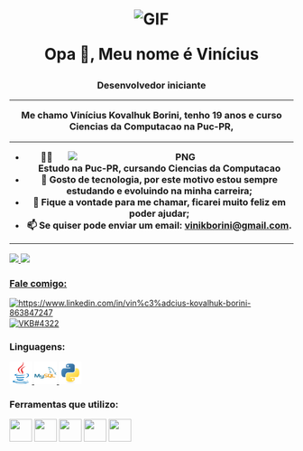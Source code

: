 <h1 align="center">
<img align="center" alt="GIF" src="https://user-images.githubusercontent.com/84641482/193364914-31168c27-3ef5-40f0-9862-86e856fd1a42.gif" width="400px" />

Opa 👋, Meu nome é Vinícius</h1>
<h3 align="center">Desenvolvedor iniciante


---------------




Me chamo <b> Vinícius Kovalhuk Borini, tenho 19 anos e curso Ciencias da Computacao na Puc-PR,  </b>

<hr />
  <img align="right" alt="PNG" src="https://user-images.githubusercontent.com/84641482/193365352-b80fc5bd-0c08-46c4-b48f-143ae52f6c24.png" width="400px" />


 - 👩‍💻 Estudo na Puc-PR, cursando Ciencias da Computacao
 - 💼 Gosto de tecnologia, por este motivo estou sempre estudando e evoluindo na minha carreira;
 - 💬 Fique a vontade para me chamar, ficarei muito feliz em poder ajudar;
 - 📫 Se quiser pode enviar um email: vinikborini@gmail.com.
  
</hr></hr>
  
  
---------------
  
<p align="left" >


<a href="https://github.com/seu-usuário-aqui">
<img height="180em" src="https://github-readme-stats.vercel.app/api/top-langs/?username=VKB2012&layout=compact&langs_count=7&theme=dracula"/>
<img height="180em" src="https://github-readme-stats.vercel.app/api?username=VKB2012&show_icons=true&theme=dracula&include_all_commits=true&count_private=true"/>
</h3>

  

<h3 align="left">Fale comigo:</h3>
<p align="left">
<a href="https://linkedin.com/in/https://www.linkedin.com/in/vin%c3%adcius-kovalhuk-borini-863847247" target="blank"><img align="center" src="https://raw.githubusercontent.com/rahuldkjain/github-profile-readme-generator/master/src/images/icons/Social/linked-in-alt.svg" alt="https://www.linkedin.com/in/vin%c3%adcius-kovalhuk-borini-863847247" height="30" width="40" /></a>
<a href="https://discord.gg/VKB#4322" target="blank"><img align="center" src="https://raw.githubusercontent.com/rahuldkjain/github-profile-readme-generator/master/src/images/icons/Social/discord.svg" alt="VKB#4322" height="30" width="40" /></a>
 

<h3 align="left">Linguagens:</h3>
<p align="left">  <a href="https://www.w3.org/html/" target="_blank" rel="noreferrer"><a href="https://www.java.com" target="_blank" rel="noreferrer"> <img src="https://raw.githubusercontent.com/devicons/devicon/master/icons/java/java-original.svg" alt="java" width="40" height="40"/> </a> <a href="https://www.mysql.com/" target="_blank" rel="noreferrer"> <img src="https://raw.githubusercontent.com/devicons/devicon/master/icons/mysql/mysql-original-wordmark.svg" alt="mysql" width="40" height="40"/> </a> <a href="https://www.python.org" target="_blank" rel="noreferrer"> <img src="https://raw.githubusercontent.com/devicons/devicon/master/icons/python/python-original.svg" alt="python" width="40" height="40"/> </a> </p>

<h3 align="left">Ferramentas que utilizo:</h3>
  <p align="left">
    <a><img src="https://cdn.jsdelivr.net/gh/devicons/devicon/icons/vscode/vscode-original.svg" width="40" height="40"/></a>
 <a><img src="https://cdn.jsdelivr.net/gh/devicons/devicon/icons/intellij/intellij-original.svg"  width="40" height="40"/></a>  
             <a><img src="https://cdn.jsdelivr.net/gh/devicons/devicon/icons/pycharm/pycharm-original.svg"  width="40" height="40"/></a>
             <a><img src="https://cdn.jsdelivr.net/gh/devicons/devicon/icons/processing/processing-original.svg" width="40" height="40"/></a>
             <a><img src="https://cdn.jsdelivr.net/gh/devicons/devicon/icons/mysql/mysql-original.svg"  width="40" height="40"/></a></p>
          
          
